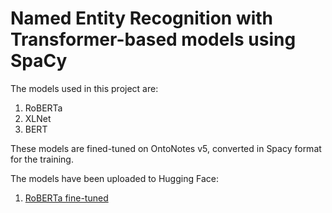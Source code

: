 # Named Entity Recognition with Transformer-based models using SpaCy

The models used in this project are: 
1. RoBERTa
2. XLNet  
3. BERT

These models are fined-tuned on OntoNotes v5, converted in Spacy format for the training.

The models have been uploaded to Hugging Face:

1. [RoBERTa fine-tuned](https://huggingface.co/nicoladisabato/en_roberta_fine_tuned_ner)


